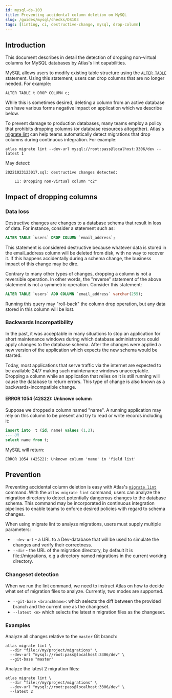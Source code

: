```yaml
---
id: mysql-ds-103
title: Preventing accidental column deletion on MySQL
slug: /guides/mysql/checks/DS103
tags: [linting, ci, destructive-change, mysql, drop-column]
---
```


## Introduction

This document describes in detail the detection of dropping non-virtual
columns for MySQL databases by Atlas's lint capabilities.

MySQL allows users to modify existing table structure using the 
[`ALTER TABLE`](https://dev.mysql.com/doc/refman/8.0/en/alter-table.html)
statement. Using this statement, users can drop columns that are
no longer needed. For example:

```text
ALTER TABLE t DROP COLUMN c;
```

While this is sometimes desired, deleting a column from an active database
can have various forms negative impact on application which we describe below.

To prevent damage to production databases, many teams employ a policy that
prohibits dropping columns (or database resources altogether).  Atlas's 
[migrate lint](/versioned/lint) can help teams automatically detect migrations
that drop columns during continuous integration. For example:

```text
atlas migrate lint --dev-url mysql://root:pass@localhost:3306/dev --latest 1
```

May detect:

```text
20221023123017.sql: destructive changes detected:

	L1: Dropping non-virtual column "c2"
```

## Impact of dropping columns

### Data loss

Destructive changes are changes to a database schema that result in loss of data.
For instance, consider a statement such as:

```sql
ALTER TABLE `users` DROP COLUMN `email_address`;
```

This statement is considered destructive because whatever data is stored 
in the email_address column will be deleted from disk, with no way to recover it.
If this happens accidentally during a schema change, the business
impact of this change may be dire. 

Contrary to many other types of changes, dropping a column is not a reversible
operation. In other words, the "reverse" statement of the above statement is
not a symmetric operation. Consider this statement:

```sql
ALTER TABLE `users` ADD COLUMN `email_address` varchar(255);
```

Running this query may "roll-back" the column drop operation, but any
data stored in this column will be lost.

### Backwards Incompatibility

In the past, it was acceptable in many situations to stop an application
for short maintenance windows during which database administrators could
apply changes to the database schema. After the changes were applied a new
version of the application which expects the new schema would be started. 

Today, most applications that serve traffic via the internet are expected 
to be available 24/7 making such maintenance windows unacceptable. Dropping
a column while an application that relies on it is still running will cause
the database to return errors. This type of change is also known as a 
backwards-incompatible change. 

#### ERROR 1054 (42S22): Unknown column

Suppose we dropped a column named "name". A running application may rely
on this column to be present and try to read or write records including it:

```sql
insert into  t (id, name) values (1,2);
--- OR
select name from t;
```
MySQL will return:
```text
ERROR 1054 (42S22): Unknown column 'name' in 'field list'
```

## Prevention

Preventing accidental column deletion is easy with Atlas's [`migrate lint`](/versioned/lint)
command. With the `atlas migrate lint` command, users can analyze the migration directory to 
detect potentially dangerous changes to the database schema. This command may be 
incorporated in continuous integration pipelines to enable teams to enforce 
desired policies with regard to schema changes.

When using migrate lint to analyze migrations, users must supply multiple parameters:

* `--dev-url` - a URL to a Dev-database that will be used to simulate the changes and verify their correctness.
* `--dir` - the URL of the migration directory, by default it is file://migrations, e.g a directory named migrations in the current working directory.

### Changeset detection

When we run the lint command, we need to instruct Atlas on how to decide what set of migration files to analyze. 
Currently, two modes are supported.

* `--git-base <branchName>`: which selects the diff between the provided branch and the current one as the changeset.
* `--latest <n>` which selects the latest n migration files as the changeset.

### Examples

Analyze all changes relative to the `master` Git branch:

```text
atlas migrate lint \
  --dir "file://my/project/migrations" \
  --dev-url "mysql://root:pass@localhost:3306/dev" \
  --git-base "master"
```

Analyze the latest 2 migration files:

```text
atlas migrate lint \
  --dir "file://my/project/migrations" \
  --dev-url "mysql://root:pass@localhost:3306/dev" \
  --latest 2
```